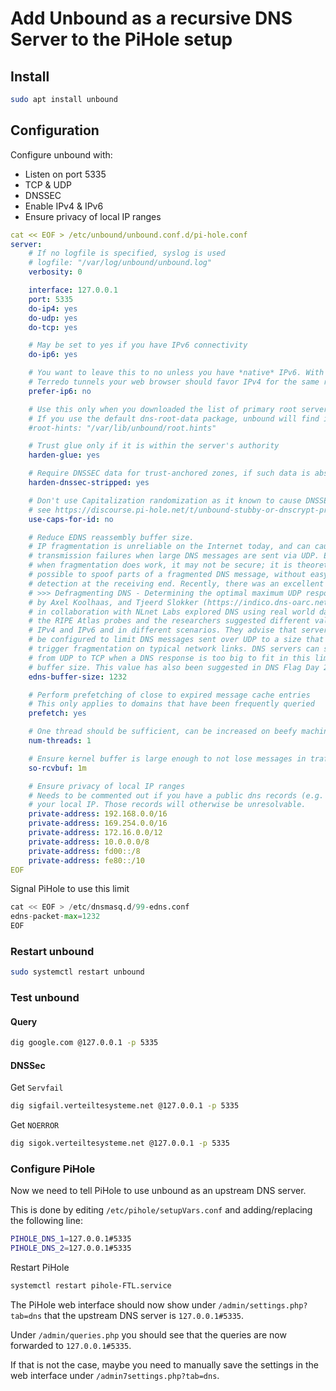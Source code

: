 # Add Unbound as a recursive DNS Server to the PiHole setup

## Install

```bash
sudo apt install unbound
```

## Configuration

Configure unbound with:

- Listen on port 5335
- TCP & UDP
- DNSSEC
- Enable IPv4 & IPv6
- Ensure privacy of local IP ranges

```yaml
cat << EOF > /etc/unbound/unbound.conf.d/pi-hole.conf
server:
    # If no logfile is specified, syslog is used
    # logfile: "/var/log/unbound/unbound.log"
    verbosity: 0

    interface: 127.0.0.1
    port: 5335
    do-ip4: yes
    do-udp: yes
    do-tcp: yes

    # May be set to yes if you have IPv6 connectivity
    do-ip6: yes

    # You want to leave this to no unless you have *native* IPv6. With 6to4 and
    # Terredo tunnels your web browser should favor IPv4 for the same reasons
    prefer-ip6: no

    # Use this only when you downloaded the list of primary root servers!
    # If you use the default dns-root-data package, unbound will find it automatically
    #root-hints: "/var/lib/unbound/root.hints"

    # Trust glue only if it is within the server's authority
    harden-glue: yes

    # Require DNSSEC data for trust-anchored zones, if such data is absent, the zone becomes BOGUS
    harden-dnssec-stripped: yes

    # Don't use Capitalization randomization as it known to cause DNSSEC issues sometimes
    # see https://discourse.pi-hole.net/t/unbound-stubby-or-dnscrypt-proxy/9378 for further details
    use-caps-for-id: no

    # Reduce EDNS reassembly buffer size.
    # IP fragmentation is unreliable on the Internet today, and can cause
    # transmission failures when large DNS messages are sent via UDP. Even
    # when fragmentation does work, it may not be secure; it is theoretically
    # possible to spoof parts of a fragmented DNS message, without easy
    # detection at the receiving end. Recently, there was an excellent study
    # >>> Defragmenting DNS - Determining the optimal maximum UDP response size for DNS <<<
    # by Axel Koolhaas, and Tjeerd Slokker (https://indico.dns-oarc.net/event/36/contributions/776/)
    # in collaboration with NLnet Labs explored DNS using real world data from the
    # the RIPE Atlas probes and the researchers suggested different values for
    # IPv4 and IPv6 and in different scenarios. They advise that servers should
    # be configured to limit DNS messages sent over UDP to a size that will not
    # trigger fragmentation on typical network links. DNS servers can switch
    # from UDP to TCP when a DNS response is too big to fit in this limited
    # buffer size. This value has also been suggested in DNS Flag Day 2020.
    edns-buffer-size: 1232

    # Perform prefetching of close to expired message cache entries
    # This only applies to domains that have been frequently queried
    prefetch: yes

    # One thread should be sufficient, can be increased on beefy machines. In reality for most users running on small networks or on a single machine, it should be unnecessary to seek performance enhancement by increasing num-threads above 1.
    num-threads: 1

    # Ensure kernel buffer is large enough to not lose messages in traffic spikes
    so-rcvbuf: 1m

    # Ensure privacy of local IP ranges
    # Needs to be commented out if you have a public dns records (e.g. Cloudflare) resolving to
    # your local IP. Those records will otherwise be unresolvable.
    private-address: 192.168.0.0/16
    private-address: 169.254.0.0/16
    private-address: 172.16.0.0/12
    private-address: 10.0.0.0/8
    private-address: fd00::/8
    private-address: fe80::/10
EOF
```

Signal PiHole to use this limit

```python
cat << EOF > /etc/dnsmasq.d/99-edns.conf
edns-packet-max=1232
EOF
```

### Restart unbound

```bash
sudo systemctl restart unbound
```

### Test unbound

#### Query

```bash
dig google.com @127.0.0.1 -p 5335
```

#### DNSSec

Get `Servfail`

```bash
dig sigfail.verteiltesysteme.net @127.0.0.1 -p 5335
```

Get `NOERROR`

```bash
dig sigok.verteiltesysteme.net @127.0.0.1 -p 5335
```

### Configure PiHole

Now we need to tell PiHole to use unbound as an upstream DNS server.

This is done by editing `/etc/pihole/setupVars.conf` and adding/replacing the following line:

```bash
PIHOLE_DNS_1=127.0.0.1#5335
PIHOLE_DNS_2=127.0.0.1#5335
```

Restart PiHole

```bash
systemctl restart pihole-FTL.service
```

The PiHole web interface should now show under `/admin/settings.php?tab=dns` that the upstream DNS server is `127.0.0.1#5335`.

Under `/admin/queries.php` you should see that the queries are now forwarded to `127.0.0.1#5335`.

If that is not the case, maybe you need to manually save the settings in the web interface under `/admin7settings.php?tab=dns`.

